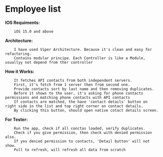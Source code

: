 

<h1>Employee list</h1>

<b>IOS Requiments:</b>

        iOS 15.0 and above
        
<b>Architecture:</b>

        I have used Viper Architecture. Because it's clean and easy for refactoring. 
        Contains modular principe. Each Controller is like a Module, usuallyy not depend from ther controller
        
<b>How it Works:</b>

        It fetches API contacts from both independent servers.
        First, it's fetch from 1 server then from second one.
        Provide contacts sort by last name and then removing duplicates.
        Before it shows to the user, it's asking for phone contacts permissions and matching phone contacts with API contacts
        If contacts are matched, the have 'contact details' button on right side in the list and top right corner on contact details.
        By clicking this button, should open native cotact details screen.
        
<b>For Tester:</b>

        Run the app, check if all conctas loaded, verify duplicates.
        Check if you give permission, then check with denied permission also. 
        If you denied permission to contacts, 'Detail button' will not show.
        Pull to refresh, will refresh all data from scratch

